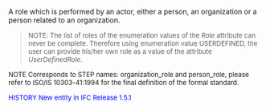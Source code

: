 A role which is performed by an actor, either a person, an organization or a person related to an organization.

> <font size="-1">NOTE: The list of roles of the enumeration values of the <i>Role</i> attribute can never
be complete. Therefore using enumeration value USERDEFINED, the user can provide his/her own role as a value 
of the attribute <i>UserDefinedRole</i>.
</font>

> <font size="-1">
  NOTE Corresponds to STEP names: organization_role and person_role, please refer to ISO/IS 10303-41:1994
  for the final definition of the formal standard.
</font>

> <font size="-1" color="#0000FF">
  HISTORY New entity in IFC Release 1.5.1
</font>